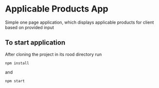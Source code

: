 # Applicable Products App
Simple one page application, which displays applicable products for client based on provided input

## To start application

After cloning the project in its rood directory run

`npm install`

and 

`npm start`
